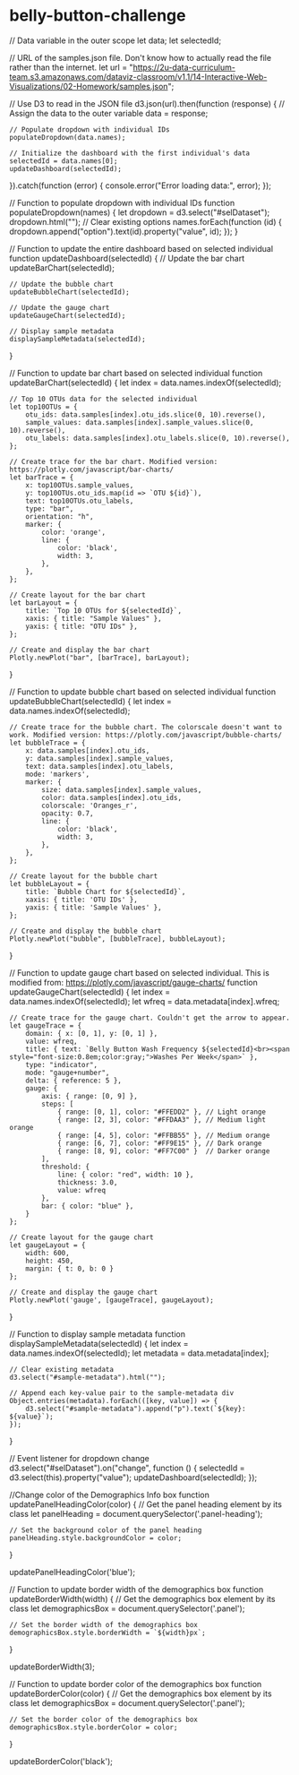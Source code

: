 # belly-button-challenge
// Data variable in the outer scope
let data;
let selectedId;

// URL of the samples.json file. Don't know how to actually read the file rather than the internet.
let url = "https://2u-data-curriculum-team.s3.amazonaws.com/dataviz-classroom/v1.1/14-Interactive-Web-Visualizations/02-Homework/samples.json";

// Use D3 to read in the JSON file
d3.json(url).then(function (response) {
    // Assign the data to the outer variable
    data = response;

    // Populate dropdown with individual IDs
    populateDropdown(data.names);

    // Initialize the dashboard with the first individual's data
    selectedId = data.names[0];
    updateDashboard(selectedId);
}).catch(function (error) {
    console.error("Error loading data:", error);
});

// Function to populate dropdown with individual IDs
function populateDropdown(names) {
    let dropdown = d3.select("#selDataset");
    dropdown.html(""); // Clear existing options
    names.forEach(function (id) {
        dropdown.append("option").text(id).property("value", id);
    });
}

// Function to update the entire dashboard based on selected individual
function updateDashboard(selectedId) {
    // Update the bar chart
    updateBarChart(selectedId);

    // Update the bubble chart
    updateBubbleChart(selectedId);

    // Update the gauge chart
    updateGaugeChart(selectedId);

    // Display sample metadata
    displaySampleMetadata(selectedId);
}

// Function to update bar chart based on selected individual
function updateBarChart(selectedId) {
    let index = data.names.indexOf(selectedId);

    // Top 10 OTUs data for the selected individual
    let top10OTUs = {
        otu_ids: data.samples[index].otu_ids.slice(0, 10).reverse(),
        sample_values: data.samples[index].sample_values.slice(0, 10).reverse(),
        otu_labels: data.samples[index].otu_labels.slice(0, 10).reverse(),
    };

    // Create trace for the bar chart. Modified version: https://plotly.com/javascript/bar-charts/
    let barTrace = {
        x: top10OTUs.sample_values,
        y: top10OTUs.otu_ids.map(id => `OTU ${id}`),
        text: top10OTUs.otu_labels,
        type: "bar",
        orientation: "h",
        marker: {
            color: 'orange',
            line: {
                color: 'black',
                width: 3,
            },
        },
    };

    // Create layout for the bar chart
    let barLayout = {
        title: `Top 10 OTUs for ${selectedId}`,
        xaxis: { title: "Sample Values" },
        yaxis: { title: "OTU IDs" },
    };

    // Create and display the bar chart
    Plotly.newPlot("bar", [barTrace], barLayout);
}

// Function to update bubble chart based on selected individual 
function updateBubbleChart(selectedId) {
    let index = data.names.indexOf(selectedId);

    // Create trace for the bubble chart. The colorscale doesn't want to work. Modified version: https://plotly.com/javascript/bubble-charts/
    let bubbleTrace = {
        x: data.samples[index].otu_ids,
        y: data.samples[index].sample_values,
        text: data.samples[index].otu_labels,
        mode: 'markers',
        marker: {
            size: data.samples[index].sample_values,
            color: data.samples[index].otu_ids,
            colorscale: 'Oranges_r',
            opacity: 0.7,
            line: {
                color: 'black',
                width: 3,
            },
        },
    };

    // Create layout for the bubble chart
    let bubbleLayout = {
        title: `Bubble Chart for ${selectedId}`,
        xaxis: { title: 'OTU IDs' },
        yaxis: { title: 'Sample Values' },
    };

    // Create and display the bubble chart
    Plotly.newPlot("bubble", [bubbleTrace], bubbleLayout);
}

// Function to update gauge chart based on selected individual. This is modified from: https://plotly.com/javascript/gauge-charts/
function updateGaugeChart(selectedId) {
    let index = data.names.indexOf(selectedId);
    let wfreq = data.metadata[index].wfreq;

    // Create trace for the gauge chart. Couldn't get the arrow to appear.
    let gaugeTrace = {
        domain: { x: [0, 1], y: [0, 1] },
        value: wfreq,
        title: { text: `Belly Button Wash Frequency ${selectedId}<br><span style="font-size:0.8em;color:gray;">Washes Per Week</span>` },
        type: "indicator",
        mode: "gauge+number",
        delta: { reference: 5 },
        gauge: {
            axis: { range: [0, 9] },
            steps: [
                { range: [0, 1], color: "#FFEDD2" }, // Light orange
                { range: [2, 3], color: "#FFDAA3" }, // Medium light orange
                { range: [4, 5], color: "#FFBB55" }, // Medium orange
                { range: [6, 7], color: "#FF9E15" }, // Dark orange
                { range: [8, 9], color: "#FF7C00" }  // Darker orange
            ],
            threshold: {
                line: { color: "red", width: 10 },
                thickness: 3.0,
                value: wfreq
            },
            bar: { color: "blue" },
        }
    };

    // Create layout for the gauge chart
    let gaugeLayout = {
        width: 600,
        height: 450,
        margin: { t: 0, b: 0 }
    };

    // Create and display the gauge chart
    Plotly.newPlot('gauge', [gaugeTrace], gaugeLayout);
}

// Function to display sample metadata
function displaySampleMetadata(selectedId) {
    let index = data.names.indexOf(selectedId);
    let metadata = data.metadata[index];

    // Clear existing metadata
    d3.select("#sample-metadata").html("");

    // Append each key-value pair to the sample-metadata div
    Object.entries(metadata).forEach(([key, value]) => {
        d3.select("#sample-metadata").append("p").text(`${key}: ${value}`);
    });
}

// Event listener for dropdown change
d3.select("#selDataset").on("change", function () {
    selectedId = d3.select(this).property("value");
    updateDashboard(selectedId);
});

//Change color of the Demographics Info box
function updatePanelHeadingColor(color) {
    // Get the panel heading element by its class
    let panelHeading = document.querySelector('.panel-heading');

    // Set the background color of the panel heading
    panelHeading.style.backgroundColor = color;
}

updatePanelHeadingColor('blue');

// Function to update border width of the demographics box
function updateBorderWidth(width) {
    // Get the demographics box element by its class
    let demographicsBox = document.querySelector('.panel');

    // Set the border width of the demographics box
    demographicsBox.style.borderWidth = `${width}px`;
}

updateBorderWidth(3);

// Function to update border color of the demographics box
function updateBorderColor(color) {
    // Get the demographics box element by its class
    let demographicsBox = document.querySelector('.panel');

    // Set the border color of the demographics box
    demographicsBox.style.borderColor = color;
}

updateBorderColor('black');




